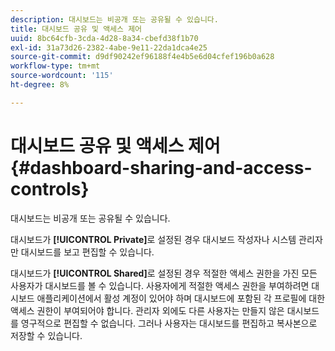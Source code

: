 ```yaml
---
description: 대시보드는 비공개 또는 공유될 수 있습니다.
title: 대시보드 공유 및 액세스 제어
uuid: 8bc64cfb-3cda-4d28-8a34-cbefd38f1b70
exl-id: 31a73d26-2382-4abe-9e11-22da1dca4e25
source-git-commit: d9df90242ef96188f4e4b5e6d04cfef196b0a628
workflow-type: tm+mt
source-wordcount: '115'
ht-degree: 8%

---
```


# 대시보드 공유 및 액세스 제어{#dashboard-sharing-and-access-controls}

대시보드는 비공개 또는 공유될 수 있습니다.

대시보드가 **[!UICONTROL Private]**&#x200B;로 설정된 경우 대시보드 작성자나 시스템 관리자만 대시보드를 보고 편집할 수 있습니다.

대시보드가 **[!UICONTROL Shared]**&#x200B;로 설정된 경우 적절한 액세스 권한을 가진 모든 사용자가 대시보드를 볼 수 있습니다. 사용자에게 적절한 액세스 권한을 부여하려면 대시보드 애플리케이션에서 활성 계정이 있어야 하며 대시보드에 포함된 각 프로필에 대한 액세스 권한이 부여되어야 합니다. 관리자 외에도 다른 사용자는 만들지 않은 대시보드를 영구적으로 편집할 수 없습니다. 그러나 사용자는 대시보드를 편집하고 복사본으로 저장할 수 있습니다.
